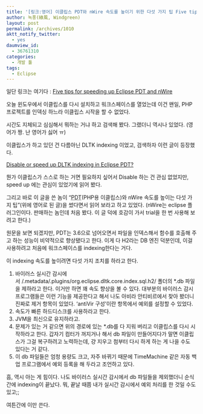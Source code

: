 ```yaml
---
title: '[링크:영어] 이클립스 PDT와 nWire 속도를 높이기 위한 다섯 가지 팁 Five tips for speeding up Eclipse PDT and nWire'
author: 녹풍(綠風, Windgreen)
layout: post
permalink: /archives/1010
aktt_notify_twitter:
  - yes
daumview_id:
  - 36761310
categories:
  - 개발 툴
tags:
  - Eclipse
---
```

일단 링크는 여기다 : [Five tips for speeding up Eclipse PDT and nWire][1]

오늘 윈도우에서 이클립스를 다시 설치하고 워크스페이스를 열었는데 이건 왠일, PHP 프로젝트를 인덱싱 하느라 이클립스 시작을 할 수 없었다.

시간도 지체되고 심심해서 뭐하는 거냐 하고 검색해 봤다. 그랬더니 역시나 있었다. (영어가 짱. 난 영어가 싫어 ㅠ)

이클립스가 하고 있던 건 다름아닌 DLTK indexing 이었고, 검색하자 이런 글이 등장했다.

[Disable or speed up DLTK indexing in Eclipse PDT?][2]

뭔가 이클립스가 스스로 하는 거면 필요하지 싶어서 Disable 하는 건 관심 없었지만, speed up 에는 관심이 있었기에 읽어 봤다.

그리고 바로 이 글을 쓴 놈이 &#8220;<acronym title="PHP Developer Tool">PDT</acronym>(PHP용 이클립스)와 nWire 속도를 높이는 다섯 가지 팁&#8221;(위에 영어로 된 글)을 썼다면서 읽어 보라고 하고 있었다. (nWire는 eclipse 플러그인이다. 판매하는 놈인데 처음 봤다. 이 글 덕에 호감이 가서 trial을 한 번 사용해 보려고 한다.)

원문을 보면 되겠지만, PDT는 3.6으로 넘어오면서 파일을 인덱스해서 함수를 호출해 주고 하는 성능이 비약적으로 향상됐다고 한다. 이게 다 H2라는 DB 엔진 덕분인데, 이걸 사용하려고 처음에 워크스페이스를 indexing한다는 거다.

이 indexing 속도를 높이려면 다섯 가지 조치를 하라고 한다.

1.  바이러스 실시간 감시에서 <workspace folder>/.metadata/.plugins/org.eclipse.dltk.core.index.sql.h2/ 폴더의 *.db 파일을 제하라고 한다. 이거만 하면 꽤 속도 향상을 볼 수 있다. 대부분의 바이러스 감시 프로그램들은 이런 기능을 제공한다고 해서 나도 아비라 안티비르에서 찾아 봤더니 진짜로 제거 항목이 있었다. &#8216;antiVir 구성&#8217;이란 항목에서 예외를 설정할 수 있었다.
2.  속도가 빠른 하드디스크를 사용하라고 한다.
3.  JVM을 최신으로 유지하라고.
4.  문제가 있는 거 같으면 위의 경로에 있는 *.db를 다 지워 버리고 이클립스를 다시 시작하라고 한다. 갑자기 컴터가 꺼지거나 해서 db 파일이 만들어지다가 말면 이클립스가 그걸 복구하려고 노력하는데, 걍 지우고 첨부터 다시 하게 하는 게 나을 수도 있다는 거 같다.
5.  이 db 파일들은 엄청 용량도 크고, 자주 바뀌기 때문에 TimeMachine 같은 자동 백업 프로그램에서 예외 등록을 해 두라고 조언하고 있다.

흠, 역시 아는 게 힘이다. 나도 바이러스 실시간 감시에서 db 파일들을 제외했더니 순식간에 indexing이 끝났다. 뭐, 끝날 때쯤 내가 실시간 감시에서 예외 처리를 한 것일 수도 있고;;

여튼간에 이만 쓴다.

 [1]: http://www.nwiresoftware.com/blogs/nwire/2010/09/five-tips-speeding-eclipse-pdt-and-nwire
 [2]: http://stackoverflow.com/questions/3414592/disable-or-speed-up-dltk-indexing-in-eclipse-pdt